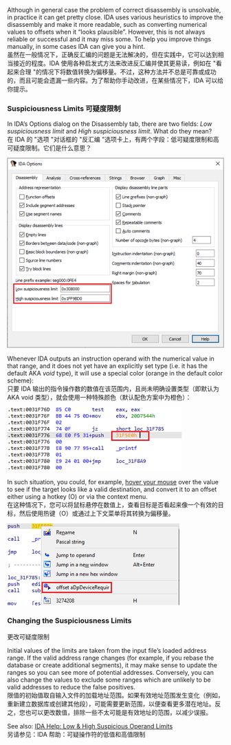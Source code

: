 Although in general case the problem of correct disassembly is unsolvable, in practice it can get pretty close. IDA uses various heuristics to improve the disassembly and make it more readable, such as converting numerical values to offsets when it “looks plausible”. However, this is not always reliable or successful and it may miss some. To help you improve things manually, in some cases IDA can give you a hint.  
虽然在一般情况下，正确反汇编的问题是无法解决的，但在实践中，它可以达到相当接近的程度。IDA 使用各种启发式方法来改进反汇编并使其更易读，例如在 "看起来合理 "的情况下将数值转换为偏移量。不过，这种方法并不总是可靠或成功的，而且可能会遗漏一些内容。为了帮助你手动改进，在某些情况下，IDA 可以给你提示。

### Suspiciousness Limits 可疑度限制

In IDA’s Options dialog on the Disassembly tab, there are two fields: _Low suspiciousness limit_ and _High suspiciousness limit_. What do they mean?  
在 IDA 的 "选项 "对话框的 "反汇编 "选项卡上，有两个字段：低可疑度限制和高可疑度限制。它们是什么意思？

![](assets/2022/05/suspicious1.png)

Whenever IDA outputs an instruction operand with the numerical value in that range, and it does not yet have an explicitly set type (i.e. it has the default AKA _void_ type), it will use a special color (orange in the default color scheme):  
只要 IDA 输出的指令操作数的数值在该范围内，且尚未明确设置类型（即默认为 AKA void 类型），就会使用一种特殊颜色（默认配色方案中为橙色）：

![](assets/2022/05/suspicious2.png)

In such situation, you could, for example, [hover your mouse](https://hex-rays.com/blog/igors-tip-of-the-week-47-hints-in-ida/) over the value to see if the target looks like a valid destination, and convert it to an offset either using a hotkey (O) or via the context menu.  
在这种情况下，您可以将鼠标悬停在数值上，查看目标是否看起来像一个有效的目标，然后使用热键（O）或通过上下文菜单将其转换为偏移量。

![](assets/2022/05/suspicious3.png)

### Changing the Suspiciousness Limits  
更改可疑度限制

Initial values of the limits are taken from the input file’s loaded address range. If the valid address range changes (for example, if you rebase the database or create additional segments), it may make sense to update the ranges so you can see more of potential addresses. Conversely, you can also change the values to exclude some ranges which are unlikely to be valid addresses to reduce the false positives.  
限值的初始值取自输入文件的加载地址范围。如果有效地址范围发生变化（例如，重新建立数据库或创建其他段），可能需要更新范围，以便查看更多潜在地址。反之，您也可以更改数值，排除一些不太可能是有效地址的范围，以减少误报。

See also: [IDA Help: Low & High Suspicious Operand Limits](https://www.hex-rays.com/products/ida/support/idadoc/606.shtml)  
另请参见：IDA 帮助：可疑操作符的低值和高值限制